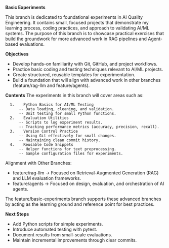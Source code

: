 **Basic Experiments**

This branch is dedicated to foundational experiments in AI Quality Engineering. It contains small, focused projects that demonstrate my learning process, coding practices, and approach to validating AI/ML systems. The purpose of this branch is to showcase practical exercises that build the groundwork for more advanced work in RAG pipelines and Agent-based evaluations.
  
**Objectives**

  - Develop hands-on familiarity with Git, GitHub, and project workflows.
  - Practice basic coding and testing techniques relevant to AI/ML projects.
  - Create structured, reusable templates for experimentation.
  - Build a foundation that will align with advanced work in other branches (feature/rag-llm and feature/agents).

**Contents**
  The experiments in this branch will cover areas such as:
  
      1.	Python Basics for AI/ML Testing
          -- Data loading, cleaning, and validation.
          -- Unit testing for small Python functions.
      2.	Evaluation Utilities
          -- Scripts to log experiment results.
          -- Tracking performance metrics (accuracy, precision, recall).
      3.	Version Control Practice
          -- Using Git effectively for small changes.
          -- Maintaining clean commit history.
      4.	Reusable Code Snippets
          -- Helper functions for text preprocessing.
          -- Sample configuration files for experiments.
      
Alignment with Other Branches:
  - feature/rag-llm → Focused on Retrieval-Augmented Generation (RAG) and LLM evaluation frameworks.
  - feature/agents → Focused on design, evaluation, and orchestration of AI agents.
    
The feature/basic-experiments branch supports these advanced branches by acting as the learning ground and reference point for best practices.

**Next Steps**

  - Add Python scripts for simple experiments.
  - Introduce automated testing with pytest.
  - Document results from small-scale evaluations.
  - Maintain incremental improvements through clear commits.


